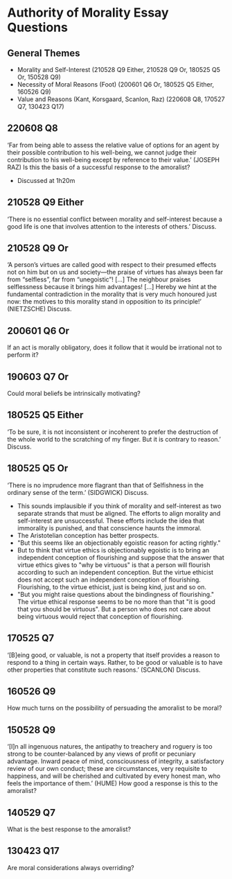 # Authority of Morality Essay Questions

## General Themes
- Morality and Self-Interest (210528 Q9 Either, 210528 Q9 Or, 180525 Q5 Or, 150528 Q9)
- Necessity of Moral Reasons (Foot) (200601 Q6 Or, 180525 Q5 Either, 160526 Q9)
- Value and Reasons (Kant, Korsgaard, Scanlon, Raz) (220608 Q8, 170527 Q7, 130423 Q17)

## 220608 Q8
‘Far from being able to assess the relative value of options for an agent by their possible contribution to his well-being, we cannot judge their contribution to his well-being except by reference to their value.’ (JOSEPH RAZ) Is this the basis of a successful response to the amoralist?
- Discussed at 1h20m

## 210528 Q9 Either
‘There is no essential conflict between morality and self-interest because a good life is one that involves attention to the interests of others.’ Discuss.

## 210528 Q9 Or
‘A person’s virtues are called good with respect to their presumed effects not on him but on us and society—the praise of virtues has always been far from “selfless”, far from “unegoistic”! \[…\] The neighbour praises selflessness because it brings him advantages! \[…\] Hereby we hint at the fundamental contradiction in the morality that is very much honoured just now: the motives to this morality stand in opposition to its principle!’ (NIETZSCHE) Discuss.

## 200601 Q6 Or
If an act is morally obligatory, does it follow that it would be irrational not to perform it?

## 190603 Q7 Or
Could moral beliefs be intrinsically motivating?

## 180525 Q5 Either
‘To be sure, it is not inconsistent or incoherent to prefer the destruction of the whole world to the scratching of my finger. But it is contrary to reason.’ Discuss.

## 180525 Q5 Or
‘There is no imprudence more flagrant than that of Selfishness in the ordinary sense of the term.’ (SIDGWICK) Discuss.
- This sounds implausible if you think of morality and self-interest as two separate strands that must be aligned. The efforts to align morality and self-interest are unsuccessful. These efforts include the idea that immorality is punished, and that conscience haunts the immoral.
- The Aristotelian conception has better prospects.
- "But this seems like an objectionably egoistic reason for acting rightly."
- But to think that virtue ethics is objectionably egoistic is to bring an independent conception of flourishing and suppose that the answer that virtue ethics gives to "why be virtuous" is that a person will flourish according to such an independent conception. But the virtue ethicist does not accept such an independent conception of flourishing. Flourishing, to the virtue ethicist, just is being kind, just and so on.
- "But you might raise questions about the bindingness of flourishing." The virtue ethical response seems to be no more than that "it is good that you should be virtuous". But a person who does not care about being virtuous would reject that conception of flourishing.

## 170525 Q7
‘\[B\]eing good, or valuable, is not a property that itself provides a reason to respond to a thing in certain ways. Rather, to be good or valuable is to have other properties that constitute such reasons.’ (SCANLON) Discuss.

## 160526 Q9
How much turns on the possibility of persuading the amoralist to be moral?

## 150528 Q9
‘\[I\]n all ingenuous natures, the antipathy to treachery and roguery is too strong to be counter-balanced by any views of profit or pecuniary advantage. Inward peace of mind, consciousness of integrity, a satisfactory review of our own conduct; these are circumstances, very requisite to happiness, and will be cherished and cultivated by every honest man, who feels the importance of them.’ (HUME) How good a response is this to the amoralist?

## 140529 Q7
What is the best response to the amoralist?

## 130423 Q17
Are moral considerations always overriding?